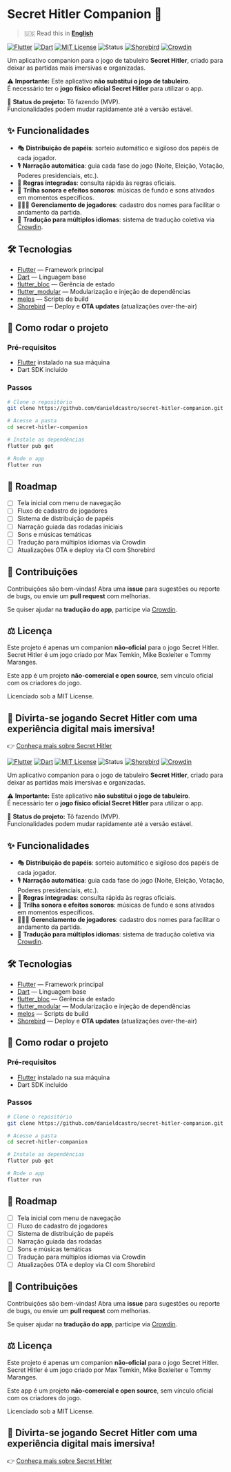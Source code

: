# Secret Hitler Companion 🥸

> 🇺🇸 Read this in [**English**](README.md)

[![Flutter](https://img.shields.io/badge/Flutter-3.35.3-blue?logo=flutter)](https://flutter.dev/)
[![Dart](https://img.shields.io/badge/Dart-3.9.2-0175C2?logo=dart)](https://dart.dev/)
[![MIT License](https://img.shields.io/badge/licença-MIT-green.svg)](LICENSE)
![Status](https://img.shields.io/badge/status-tô%20fazendo-orange)
[![Shorebird](https://img.shields.io/badge/Shorebird-atualizações%20OTA-00BFA6?logo=bird)](https://shorebird.dev/)
[![Crowdin](https://badges.crowdin.net/badge/light/crowdin-on-dark.png)](https://crowdin.com/project/secret-hitler-companion)

Um aplicativo companion para o jogo de tabuleiro **Secret Hitler**, criado para deixar as partidas mais imersivas e organizadas.  

⚠️ **Importante:** Este aplicativo **não substitui o jogo de tabuleiro**.  
É necessário ter o **jogo físico oficial Secret Hitler** para utilizar o app.  

📌 **Status do projeto:** Tô fazendo (MVP).  
Funcionalidades podem mudar rapidamente até a versão estável.  

## ✨ Funcionalidades

- 🎭 **Distribuição de papéis**: sorteio automático e sigiloso dos papéis de cada jogador.  
- 🎙️ **Narração automática**: guia cada fase do jogo (Noite, Eleição, Votação, Poderes presidenciais, etc.).  
- 📖 **Regras integradas**: consulta rápida às regras oficiais.  
- 🎵 **Trilha sonora e efeitos sonoros**: músicas de fundo e sons ativados em momentos específicos.  
- 🧑‍🤝‍🧑 **Gerenciamento de jogadores**: cadastro dos nomes para facilitar o andamento da partida.  
- 👅 **Tradução para múltiplos idiomas**: sistema de tradução coletiva via [Crowdin](https://crowdin.com/).  

## 🛠️ Tecnologias

- [Flutter](https://flutter.dev/) — Framework principal  
- [Dart](https://dart.dev/) — Linguagem base  
- [flutter_bloc](https://pub.dev/packages/flutter_bloc) — Gerência de estado  
- [flutter_modular](https://pub.dev/packages/flutter_modular) — Modularização e injeção de dependências  
- [melos](https://melos.invertase.dev/) — Scripts de build  
- [Shorebird](https://shorebird.dev/) — Deploy e **OTA updates** (atualizações over-the-air) 

## 🚀 Como rodar o projeto

### Pré-requisitos
- [Flutter](https://flutter.dev/docs/get-started/install) instalado na sua máquina  
- Dart SDK incluído  

### Passos
```bash
# Clone o repositório
git clone https://github.com/danieldcastro/secret-hitler-companion.git

# Acesse a pasta
cd secret-hitler-companion

# Instale as dependências
flutter pub get

# Rode o app
flutter run
````

## 📌 Roadmap

* [ ] Tela inicial com menu de navegação
* [ ] Fluxo de cadastro de jogadores
* [ ] Sistema de distribuição de papéis
* [ ] Narração guiada das rodadas iniciais
* [ ] Sons e músicas temáticas
* [ ] Tradução para múltiplos idiomas via Crowdin
* [ ] Atualizações OTA e deploy via CI com Shorebird

## 🤝 Contribuições

Contribuições são bem-vindas!
Abra uma **issue** para sugestões ou reporte de bugs, ou envie um **pull request** com melhorias.

Se quiser ajudar na **tradução do app**, participe via [Crowdin](https://crowdin.com/).

## ⚖️ Licença

Este projeto é apenas um companion **não-oficial** para o jogo Secret Hitler.
Secret Hitler é um jogo criado por Max Temkin, Mike Boxleiter e Tommy Maranges.

Este app é um projeto **não-comercial e open source**, sem vínculo oficial com os criadores do jogo.

Licenciado sob a MIT License.

## 🎲 Divirta-se jogando Secret Hitler com uma experiência digital mais imersiva!

👉 [Conheça mais sobre Secret Hitler](https://www.secrethitler.com/)

[![Flutter](https://img.shields.io/badge/Flutter-3.35.3-blue?logo=flutter)](https://flutter.dev/)
[![Dart](https://img.shields.io/badge/Dart-3.9.2-0175C2?logo=dart)](https://dart.dev/)
[![MIT License](https://img.shields.io/badge/licença-MIT-green.svg)](LICENSE)
![Status](https://img.shields.io/badge/status-tô%20fazendo-orange)
[![Shorebird](https://img.shields.io/badge/Shorebird-atualizações%20OTA-00BFA6?logo=bird)](https://shorebird.dev/)
[![Crowdin](https://badges.crowdin.net/badge/light/crowdin-on-dark.png)](https://crowdin.com/project/secret-hitler-companion)

Um aplicativo companion para o jogo de tabuleiro **Secret Hitler**, criado para deixar as partidas mais imersivas e organizadas.  

⚠️ **Importante:** Este aplicativo **não substitui o jogo de tabuleiro**.  
É necessário ter o **jogo físico oficial Secret Hitler** para utilizar o app.  

📌 **Status do projeto:** Tô fazendo (MVP).  
Funcionalidades podem mudar rapidamente até a versão estável.  

## ✨ Funcionalidades

- 🎭 **Distribuição de papéis**: sorteio automático e sigiloso dos papéis de cada jogador.  
- 🎙️ **Narração automática**: guia cada fase do jogo (Noite, Eleição, Votação, Poderes presidenciais, etc.).  
- 📖 **Regras integradas**: consulta rápida às regras oficiais.  
- 🎵 **Trilha sonora e efeitos sonoros**: músicas de fundo e sons ativados em momentos específicos.  
- 🧑‍🤝‍🧑 **Gerenciamento de jogadores**: cadastro dos nomes para facilitar o andamento da partida.  
- 👅 **Tradução para múltiplos idiomas**: sistema de tradução coletiva via [Crowdin](https://crowdin.com/).  

## 🛠️ Tecnologias

- [Flutter](https://flutter.dev/) — Framework principal  
- [Dart](https://dart.dev/) — Linguagem base  
- [flutter_bloc](https://pub.dev/packages/flutter_bloc) — Gerência de estado  
- [flutter_modular](https://pub.dev/packages/flutter_modular) — Modularização e injeção de dependências  
- [melos](https://melos.invertase.dev/) — Scripts de build  
- [Shorebird](https://shorebird.dev/) — Deploy e **OTA updates** (atualizações over-the-air) 

## 🚀 Como rodar o projeto

### Pré-requisitos
- [Flutter](https://flutter.dev/docs/get-started/install) instalado na sua máquina  
- Dart SDK incluído  

### Passos
```bash
# Clone o repositório
git clone https://github.com/danieldcastro/secret-hitler-companion.git

# Acesse a pasta
cd secret-hitler-companion

# Instale as dependências
flutter pub get

# Rode o app
flutter run
````

## 📌 Roadmap

* [ ] Tela inicial com menu de navegação
* [ ] Fluxo de cadastro de jogadores
* [ ] Sistema de distribuição de papéis
* [ ] Narração guiada das rodadas
* [ ] Sons e músicas temáticas
* [ ] Tradução para múltiplos idiomas via Crowdin
* [ ] Atualizações OTA e deploy via CI com Shorebird

## 🤝 Contribuições

Contribuições são bem-vindas!
Abra uma **issue** para sugestões ou reporte de bugs, ou envie um **pull request** com melhorias.

Se quiser ajudar na **tradução do app**, participe via [Crowdin](https://crowdin.com/).

## ⚖️ Licença

Este projeto é apenas um companion **não-oficial** para o jogo Secret Hitler.
Secret Hitler é um jogo criado por Max Temkin, Mike Boxleiter e Tommy Maranges.

Este app é um projeto **não-comercial e open source**, sem vínculo oficial com os criadores do jogo.

Licenciado sob a MIT License.

## 🎲 Divirta-se jogando Secret Hitler com uma experiência digital mais imersiva!

👉 [Conheça mais sobre Secret Hitler](https://www.secrethitler.com/)
